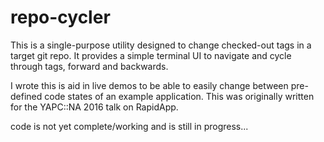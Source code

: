 # repo-cycler

This is a single-purpose utility designed to change checked-out tags
in a target git repo. It provides a simple terminal UI to navigate
and cycle through tags, forward and backwards.

I wrote this is aid in live demos to be able to easily change between
pre-defined code states of an example application. This was originally
written for the YAPC::NA 2016 talk on RapidApp.

code is not yet complete/working and is still in progress...
